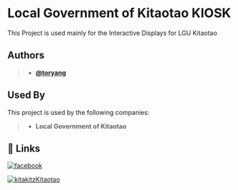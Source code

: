 
# Local Government of Kitaotao KIOSK

This Project is used mainly for the Interactive Displays for LGU Kitaotao

## Authors

>- **[@toryang](https://www.github.com/toryang2)**


## Used By

This project is used by the following companies:

>- **Local Government of Kitaotao**
## 🔗 Links
[![facebook](https://img.shields.io/badge/FACEBOOK-0A66C2?style=for-the-badge&logo=facebook&logoColor=white)](https://www.facebook.com/wowkitaotao/)

[![kitakitzKitaotao](https://massokitaotao.net/wp-content/uploads/2025/01/mergeLogo128.png)](https://lgukitaotao.com/)
